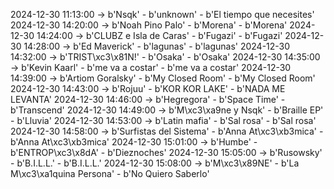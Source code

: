 2024-12-30 11:13:00 -> b'Nsqk' - b'unknown' - b'El tiempo que necesites'
2024-12-30 14:20:00 -> b'Noah Pino Palo' - b'Morena' - b'Morena'
2024-12-30 14:24:00 -> b'CLUBZ e Isla de Caras' - b'Fugazi' - b'Fugazi'
2024-12-30 14:28:00 -> b'Ed Maverick' - b'lagunas' - b'lagunas'
2024-12-30 14:32:00 -> b'TRIST\xc3\x81N!' - b'Osaka' - b'Osaka'
2024-12-30 14:35:00 -> b'Kevin Kaarl' - b'me va a costar' - b'me va a costar'
2024-12-30 14:39:00 -> b'Artiom Goralsky' - b'My Closed Room' - b'My Closed Room'
2024-12-30 14:43:00 -> b'Rojuu' - b'KOR KOR LAKE' - b'NADA ME LEVANTA'
2024-12-30 14:46:00 -> b'Hegregora' - b'Space Time' - b'Transcend'
2024-12-30 14:49:00 -> b'M\xc3\xa9ne y Nsqk' - b'Braille EP' - b'Lluvia'
2024-12-30 14:53:00 -> b'Latin mafia' - b'Sal rosa' - b'Sal rosa'
2024-12-30 14:58:00 -> b'Surfistas del Sistema' - b'Anna At\xc3\xb3mica' - b'Anna At\xc3\xb3mica'
2024-12-30 15:01:00 -> b'Humbe' - b'ENTROP\xc3\x8dA' - b'Dieznoches'
2024-12-30 15:05:00 -> b'Rusowsky' - b'B.I.L.L.' - b'B.I.L.L.'
2024-12-30 15:08:00 -> b'M\xc3\x89NE' - b'La M\xc3\xa1quina Persona' - b'No Quiero Saberlo'
